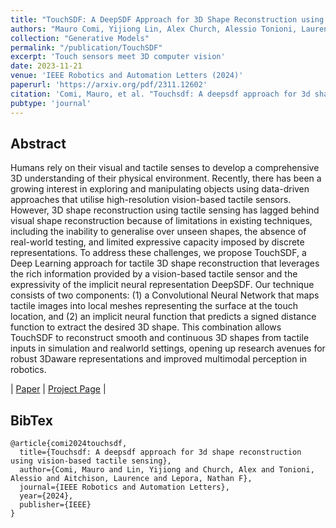 ```yaml
---
title: "TouchSDF: A DeepSDF Approach for 3D Shape Reconstruction using Vision-Based Tactile Sensing"
authors: "Mauro Comi, Yijiong Lin, Alex Church, Alessio Tonioni, Laurence Aitchison, Nathan F Lepora"
collection: "Generative Models"
permalink: "/publication/TouchSDF"
excerpt: 'Touch sensors meet 3D computer vision'
date: 2023-11-21
venue: 'IEEE Robotics and Automation Letters (2024)'
paperurl: 'https://arxiv.org/pdf/2311.12602'
citation: 'Comi, Mauro, et al. "Touchsdf: A deepsdf approach for 3d shape reconstruction using vision-based tactile sensing." IEEE Robotics and Automation Letters (2024).'
pubtype: 'journal'
---
```


## Abstract

Humans rely on their visual and tactile senses to develop a comprehensive 3D understanding of their physical environment. Recently, there has been a growing interest in exploring and manipulating objects using data-driven approaches that utilise high-resolution vision-based tactile sensors. However, 3D shape reconstruction using tactile sensing has lagged behind visual shape reconstruction because of limitations in existing techniques, including the inability to generalise over unseen shapes, the absence of real-world testing, and limited expressive capacity imposed by discrete representations. To address these challenges, we propose TouchSDF, a Deep Learning approach for tactile 3D shape reconstruction that leverages the rich information provided by a vision-based tactile sensor and the expressivity of the implicit neural representation DeepSDF. Our technique consists of two components: (1) a Convolutional Neural Network that maps tactile images into local meshes representing the surface at the touch location, and (2) an implicit neural function that predicts a signed distance function to extract the desired 3D shape. This combination allows TouchSDF to reconstruct smooth and continuous 3D shapes from tactile inputs in simulation and realworld settings, opening up research avenues for robust 3Daware representations and improved multimodal perception in robotics. 

| [Paper](https://arxiv.org/pdf/2311.12602) | [Project Page](https://touchsdf.github.io/) | 

## BibTex 

```
@article{comi2024touchsdf,
  title={Touchsdf: A deepsdf approach for 3d shape reconstruction using vision-based tactile sensing},
  author={Comi, Mauro and Lin, Yijiong and Church, Alex and Tonioni, Alessio and Aitchison, Laurence and Lepora, Nathan F},
  journal={IEEE Robotics and Automation Letters},
  year={2024},
  publisher={IEEE}
}
```
